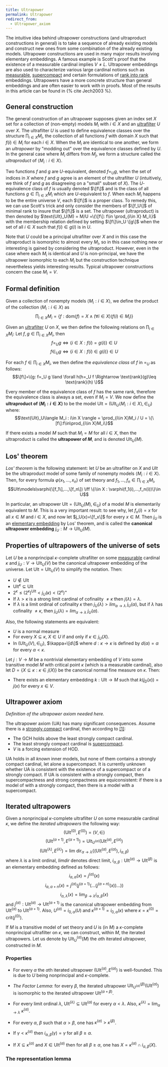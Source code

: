 ```yaml
---
title: Ultrapower
permalink: Ultrapower
redirect_from:
  - Ultrapower_axiom
---
```



The intuitive idea behind ultrapower constructions (and ultraproduct
constructions in general) is to take a sequence of already existing
models and construct new ones from some combination of the already
existing models. Ultrapower constructions are used in many major results
involving elementary embeddings. A famous example is Scott's proof that
the existence of a measurable cardinal implies $V\neq L$. Ultrapower
embeddings are also used to characterize various large cardinal notions
such as
[measurable](Measurable "Measurable"),
[supercompact](Supercompact "Supercompact")
and certain formulations of [rank into
rank](Rank_into_rank "Rank into rank")
embeddings. Ultrapowers have a more concrete structure than general
embeddings and are often easier to work with in proofs. Most of the
results in this article can be found in
{% cite Jech2003 %}.

## General construction

The general construction of an ultrapower supposes given an index set
$X$ set for a collection of (non-empty) models $M_i$ with $i\in X$ and
an
<a href="Ultrafilter" class="mw-redirect" title="Ultrafilter">ultrafilter</a>
$U$ over $X$. The ultrafilter $U$ is used to define equivalence classes
over the structure $\prod_{i\in X} M_i$, the collection of all
functions $f$ with domain $X$ such that $f(i)\in M_i$ for each $i\in
X$. When the $M_i$ are identical to one another, we form an
*ultrapower* by "modding out" over the equivalence classes defined by
$U$. In the general case where $M_i$ differs from $M_j$, we form a
structure called the *ultraproduct* of $\langle M_i : i\in
X\rangle$.

Two functions $f$ and $g$ are $U$-equivalent, denoted $f=_U g$, when
the set of indices in $X$ where $f$ and $g$ agree is an element of the
ultrafilter $U$ (intuitively, we think of $f$ and $g$ as disagreeing on
a "small" subset of $X$). The $U$-equivalence class of $f$ is usually
denoted $\[f\]$ and is the class of all functions $g\in \prod_{i\in
X} M_i$ which are $U$-equivalent to $f$. When each $M_i$ happens to be
the entire universe $V$, each $\[f\]$ is a proper class. To remedy this,
we can use Scott's trick and only consider the members of $\[f_U\]$ of
minimal rank to insure that $\[f\]$ is a set. The ultrapower
(ultraproduct) is then denoted by $\text{Ult}_U(M) = M/U =\{\[f\]:
f\in \prod_{i\in X} M_i\}$ with the membership relation defined by
setting $\[f\]\in_U \[g\]$ when the set of all $i\in X$ such that
$f(i)\in g(i)$ is in $U$.

Note that $U$ could be a principal ultrafilter over $X$ and in this case
the ultraproduct is isomorphic to almost every $M_i$, so in this case
nothing new or interesting is gained by considering the ultraproduct.
However, even in the case where each $M_i$ is identical and $U$ is
non-principal, we have the ultrapower isomorphic to each $M_i$ but the
construction technique nevertheless yields interesting results. Typical
ultrapower constructions concern the case $M_i=V$.

## Formal definition

Given a collection of nonempty models $\langle M_i : i\in X
\rangle$, we define the product of the collection $\langle M_i :
i\in X \rangle$ as $$\prod_{i\in X}M_i = \{f:\text{dom}(f)=X
\land (\forall i\in X)(f(i)\in M_i)\}$$

Given an
<a href="Ultrafilter" class="mw-redirect" title="Ultrafilter">ultrafilter</a>
$U$ on $X$, we then define the following relations on $\prod_{i\in X}
M_i$: Let $f,g\in\prod_{i\in X} M_i$, then $$f =_U g \iff
\{i\in X : f(i)=g(i)\}\in U$$ $$f \in_U g \iff \{i\in X :
f(i)\in g(i)\}\in U$$

For each $f\in\prod_{i\in X} M_i$, we then define the *equivalence
class* of $f$ in $=_U$ as follows: $$\[f\]=\{g: f=_U g \land
\forall h(h=_U f \Rightarrow \text{rank}(g)\leq \text{rank}(h)
\}$$

Every member of the equivalence class of $f$ has the same rank,
therefore the equivalence class is always a set, even if $M_i = V$. We
now define the **ultraproduct of $\langle M_i : i\in X \rangle$** to
be the model $\text{Ult}=(\text{Ult}_U\langle M_i : i\in X
\rangle, \in_U)$ where: $$\text{Ult}_U\langle M_i : i\in X
\rangle = \prod_{i\in X}M_i / U = \{\[f\]:f\in\prod_{i\in
X}M_i\}$$

If there exists a model $M$ such that $M_i=M$ for all $i\in X$, then
the ultraproduct is called the **ultrapower of $M$**, and is denoted
$\text{Ult}_U(M)$.

## Los' theorem

*Los' theorem* is the following statement: let $U$ be an ultrafilter on
$X$ and $Ult$ be the ultraproduct model of some family of nonempty
models $\langle M_i : i\in X \rangle$. Then, for every formula
$\varphi(x_1,...,x_n)$ of set theory and $f_1,...,f_n \in
\prod_{i\in X}M_i$, $$Ult\models\varphi(\[f_1\],...,\[f_n\])
\iff \{i\in X : \varphi(f_1(i),...,f_n(i))\}\in U$$

In particular, an ultrapower $\text{Ult}=(\text{Ult}_U(M), \in_U)$
of a model $M$ is elementarily equivalent to $M$. This is a very
important result: to see why, let $f_x(i)=x$ for all $x\in M$ and
$i\in X$, and now let $j_U(x)=\[f_x\]$ for every $x\in M$. Then
$j_U$ is an [elementary
embedding](Elementary_embedding "Elementary embedding")
by Los' theorem, and is called the **canonical ultrapower embedding**
$j_U:M\to\text{Ult}_U(M)$.

## Properties of ultrapowers of the universe of sets

Let $U$ be a nonprincipal $\kappa$-complete ultrafilter on some
[measurable](Measurable "Measurable")
cardinal $\kappa$ and $j_U:V\to\text{Ult}_U(V)$ be the canonical
ultrapower embedding of the universe. Let
$\text{Ult}=\text{Ult}_U(V)$ to simplify the notation. Then:

-   $U\not\in\text{Ult}$
-   $\text{Ult}^\kappa\subseteq\text{Ult}$
-   $2^\kappa\leq(2^\kappa)^{\text{Ult}}<j_U(\kappa)<(2^\kappa)^+$
-   If $\lambda>\kappa$ is a strong limit cardinal of cofinality
    $\neq\kappa$ then $j(\lambda)=\lambda$.
-   If $\lambda$ is a limit ordinal of cofinality $\kappa$ then
    $j_U(\lambda)>lim_{\alpha\to\lambda}$ $j_U(\alpha)$, but
    if $\lambda$ has cofinality $\neq\kappa$, then
    $j_U(\lambda)=lim_{\alpha\to\lambda}$ $j_U(\alpha)$.

Also, the following statements are equivalent:

-   $U$ is a normal measure
-   For every $X\subseteq\kappa$, $X\in U$ if and only if
    $\kappa\in j_U(X)$.
-   In $(\text{Ult}_U(V),\in_U)$, $\kappa=\[d\]$ where
    $d:\kappa\to\kappa$ is defined by $d(\alpha)=\alpha$ for every
    $\alpha<\kappa$.

Let $j:V\to M$ be a nontrivial elementary embedding of $V$ into some
transitive model $M$ with critical point $\kappa$ (which is a
measurable cardinal), also let $D=\{X\subseteq\kappa:\kappa\in
j(X)\}$ be the canonical normal fine measure on $\kappa$. Then:

-   There exists an elementary embedding $k:\text{Ult}\to M$ such that
    $k(j_D(x))=j(x)$ for every $x\in V$.

## Ultrapower axiom

*Definition of the ultrapower axiom needed here.*

The ultrapower axiom ($\text{UA}$) has many significant consequences.
Assume there is a [strongly
compact](Strongly_compact "Strongly compact")
cardinal, then according to
<a href="https://arxiv.org/pdf/1710.03586.pdf" class="external autonumber">[1]</a>:

-   The $\text{GCH}$ holds above the least strongly compact cardinal.
-   The least strongly compact cardinal is
    [supercompact](Supercompact "Supercompact").
-   $V$ is a forcing extension of $\text{HOD}$.

$\text{UA}$ holds in all *known* inner models, but none of them
contains a strongly compact cardinal, let alone a supercompact. It is
currently unknown whether $\text{UA}$ is consistent with the existence
of a supercompact or of a strongly compact. If $\text{UA}$ is
consistent with a strongly compact, then supercompactness and strong
compactness are equiconsistent: if there is a model of with a strongly
compact, then there is a model with a supercompact.

## Iterated ultrapowers

Given a nonprincipal $\kappa$-complete ultrafilter $U$ on some
measurable cardinal $\kappa$, we define the *iterated ultrapowers* the
following way: $$(\text{Ult}^{(0)},E^{(0)})=(V,\in)$$
$$(\text{Ult}^{(\alpha+1)},E^{(\alpha+1)})=\text{Ult}_{U^{(\alpha)}}(\text{Ult}^{(\alpha)},E^{(\alpha)})$$
$$(\text{Ult}^{(\lambda)},E^{(\lambda)})=\text{lim
dir}_{\alpha\to\lambda}\{(\text{Ult}^{(\alpha)},E^{(\alpha)}),i_{\alpha,\beta})$$
where $\lambda$ is a limit ordinal, $limdir$ denotes direct limit,
$i_{\alpha,\beta} : \text{Ult}^{(\alpha)}\to
\text{Ult}^{(\beta)}$ is an elementary embedding defined as follows:
$$i_{\alpha,\alpha}(x)=j^{(\alpha)}(x)$$
$$i_{\alpha,\alpha+n}(x)=j^{(\alpha)}(j^{(\alpha+1)}(...(j^{(\alpha+n)}(x))...))$$
$$i_{\alpha,\lambda}(x)=\mathrm{lim}_{\beta\to\lambda}i_{\alpha,\beta}(x)$$
and $j^{(\alpha)}:\text{Ult}^{(\alpha)}\to
\text{Ult}^{(\alpha+1)}$ is the canonical ultrapower embedding from
$\text{Ult}^{(\alpha)}$ to $\text{Ult}^{(\alpha+1)}$. Also,
$U^{(\alpha)}=i_{0,\alpha}(U)$ and
$\kappa^{(\alpha+1)}=i_{0,\alpha}(\kappa)$ where
$\kappa=\kappa^{(0)}=\text{crit}(j^{(0)})$.

If $M$ is a transitive model of set theory and $U$ is (in $M$) a
$\kappa$-complete nonprincipal ultrafilter on $\kappa$, we can
construct, within $M$, the iterated ultrapowers. Let us denote by
$\text{Ult}^{(\alpha)}_U(M)$ the $\alpha$th iterated ultrapower,
constructed in $M$.

### Properties

-   For every $\alpha$ the $\alpha$th iterated ultrapower
    $(\text{Ult}^{(\alpha)},E^{(\alpha)})$ is well-founded. This is
    due to $U$ being nonprincipal and $\kappa$-complete.


-   *The Factor Lemma*: for every $\beta$, the iterated ultrapower
    $\text{Ult}^{(\beta)}_{U^{(\alpha)}}(\text{Ult}^{(\alpha)})$
    is isomorphic to the iterated ultrapower
    $\text{Ult}^{(\alpha+\beta)}$.


-   For every limit ordinal $\lambda$,
    $\text{Ult}^{(\lambda)}\subseteq \text{Ult}^{(\alpha)}$ for
    every $\alpha<\lambda$. Also,
    $\kappa^{(\lambda)}=\text{lim}_{\alpha\to\lambda}$
    $\kappa^{(\alpha)}$.


-   For every $\alpha$, $\beta$ such that $\alpha>\beta$, one has
    $\kappa^{(\alpha)}>\kappa^{(\beta)}$.


-   If $\gamma<\kappa^{(\alpha)}$ then
    $i_{\alpha,\beta}(\gamma)=\gamma$ for all $\beta\geq\alpha$.


-   If $X\subseteq\kappa^{(\alpha)}$ and $X\in
    \text{Ult}^{(\alpha)}$ then for all $\beta\geq\alpha$, one has
    $X=\kappa^{(\alpha)}\cap i_{\alpha,\beta}(X)$.

### The representation lemma
